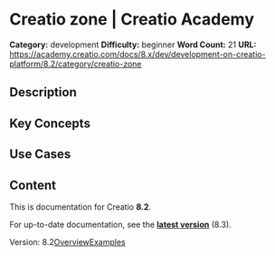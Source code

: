 # Creatio zone | Creatio Academy

**Category:** development **Difficulty:** beginner **Word Count:** 21 **URL:**
https://academy.creatio.com/docs/8.x/dev/development-on-creatio-platform/8.2/category/creatio-zone

## Description

## Key Concepts

## Use Cases

## Content

This is documentation for Creatio **8.2**.

For up-to-date documentation, see the
**[latest version](/docs/8.x/dev/development-on-creatio-platform/category/creatio-zone)**
(8.3).

Version:
8.2[Overview](/docs/8.x/dev/development-on-creatio-platform/8.2/platform-customization/freedom-ui/creatio-zone/overview)[Examples](/docs/8.x/dev/development-on-creatio-platform/8.2/creatio-zone-examples)
